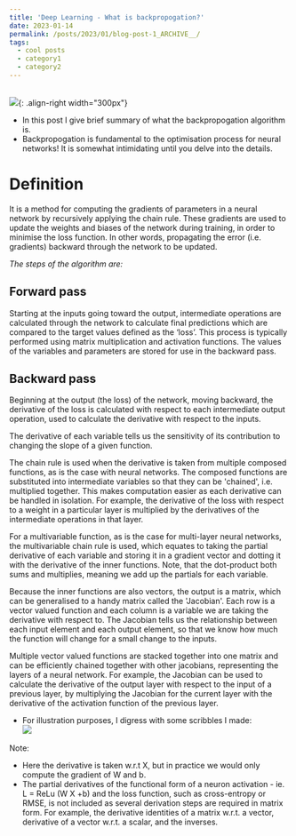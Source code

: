 ```yaml
---
title: 'Deep Learning - What is backpropogation?'
date: 2023-01-14
permalink: /posts/2023/01/blog-post-1_ARCHIVE__/
tags:
  - cool posts
  - category1
  - category2
---
```

 <br/><img src='https://p91g.github.io/patrick-moore.github.io/images/bp.jpg'>{: .align-right width="300px"}
- In this post I give brief summary of what the backpropogation algorithm is. 
- Backpropogation is fundamental to the optimisation process for neural networks! It is somewhat intimidating until you delve into the details.

Definition
===
It is a method for computing the gradients of parameters in a neural network by recursively applying the chain rule. These gradients are used to update the weights and biases of the network during training, in order to minimise the loss function. In other words, propagating the error (i.e. gradients) backward through the network to be updated.

_The steps of the algorithm are:_

Forward pass
---
Starting at the inputs going toward the output, intermediate operations are calculated through the network to calculate final predictions which are compared to the target values defined as the ‘loss’. This process is typically performed using matrix multiplication and activation functions. The values of the variables and parameters are stored for use in the backward pass.

Backward pass
------
Beginning at the output (the loss) of the network, moving backward, the derivative of the loss is calculated with respect to each intermediate output operation, used to calculate the derivative with respect to the inputs.

The derivative of each variable tells us the sensitivity of its contribution to changing the slope of a given function.

The chain rule is used when the derivative is taken from multiple composed functions, as is the case with neural networks. The composed functions are substituted into intermediate variables so that they can be 'chained', i.e. multiplied together. This makes computation easier as each derivative can be handled in isolation. For example, the derivative of the loss with respect to a weight in a particular layer is multiplied by the derivatives of the intermediate operations in that layer. 

For a multivariable function, as is the case for multi-layer neural networks, the multivariable chain rule is used, which equates to taking the partial derivative of each variable and storing it in a gradient vector and dotting it with the derivative of the inner functions. Note, that the dot-product both sums and multiplies, meaning we add up the partials for each variable. 

Because the inner functions are also vectors, the output is a matrix, which can be generalised to a handy matrix called the 'Jacobian'. Each row is a vector valued function and each column is a variable we are taking the derivative with respect to. The Jacobian tells us the relationship between each input element and each output element, so that we know how much the function will change for a small change to the inputs. 

Multiple vector valued functions are stacked together into one matrix and can be efficiently chained together with other jacobians, representing the layers of a neural network. For example, the Jacobian can be used to calculate the derivative of the output layer with respect to the input of a previous layer, by multiplying the Jacobian for the current layer with the derivative of the activation function of the previous layer.

- For illustration purposes, I digress with some scribbles I made:
<br/><img src='https://p91g.github.io/patrick-moore.github.io/images/BackPropogation_scribble.jpg'>

Note: 
- Here the derivative is taken w.r.t X, but in practice we would only compute the gradient of W and b. 
- The partial derivatives of the functional form of a neuron activation - ie. L = ReLu (W X +b) and the loss function, such as cross-entropy or RMSE, is not included as several derivation steps are required in matrix form. For example, the derivative identities of a matrix w.r.t. a vector, derivative of a vector w.r.t. a scalar, and the inverses.



